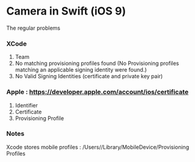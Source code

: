 Camera in Swift (iOS 9)
=======================

The regular problems

### XCode

1. Team
2. No matching provisioning profiles found (No Provisioning profiles matching an applicable signing identity were found.)
3. No Valid Signing Identities (certificate and private key pair)

### Apple : https://developer.apple.com/account/ios/certificate

1. Identifier
2. Certificate
3. Provisioning Profile


### Notes

Xcode stores mobile profiles : /Users//Library/MobileDevice/Provisioning Profiles